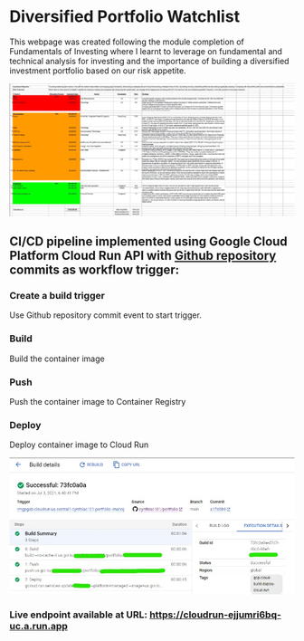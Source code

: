 # Diversified Portfolio Watchlist
This webpage was created following the module completion of Fundamentals of Investing where I learnt to leverage on fundamental and technical analysis for investing and the importance of building a diversified investment portfolio based on our risk appetite.

![Diversified Portfolio](image_portfolio.jpg)

## CI/CD pipeline implemented using Google Cloud Platform Cloud Run API with [Github repository](https://github.com/cynthiac101/portfolio/) commits as workflow trigger:
### Create a build trigger
Use Github repository commit event to start trigger.
### Build
Build the container image
### Push
Push the container image to Container Registry
### Deploy
Deploy container image to Cloud Run

![Google Cloud Run Workflow](image_GCP.jpg)

###  Live endpoint available at URL: https://cloudrun-ejjumri6bq-uc.a.run.app
